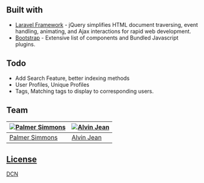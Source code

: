 
## Built with

- [Laravel Framework](http://www.w3schools.com/jquery/jquery_ref_ajax.asp) - jQuery simplifies HTML document traversing, event handling, animating, and Ajax interactions for rapid web development.
- [Bootstrap](http://getbootstrap.com/) - Extensive list of components and  Bundled Javascript plugins.

## Todo
- Add Search Feature, better indexing methods
- User Profiles, Unique Profiles
- Tags, Matching tags to display to corresponding users.

## Team

[![Palmer Simmons](http://imgur.com/mbeYLQ9)](https://github.com/blackkhes)  | [![Alvin Jean](http://imgur.com/IfjKznv)](https://github.com/ajean17)
---|---
[Palmer Simmons](https://github.com/blackkhes) |[Alvin Jean](https://github.com/ajean17)

## [License](https://www.binpress.com/license/view/l/a008f732dfb21828e9e537fa1881161f)

[DCN](https://www.binpress.com/license/view/l/a008f732dfb21828e9e537fa1881161f)
